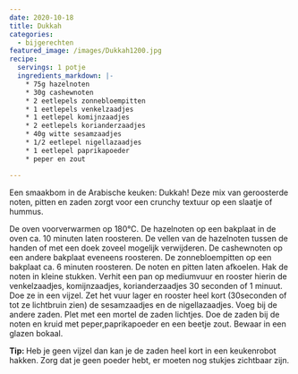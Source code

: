 ```yaml
---
date: 2020-10-18
title: Dukkah
categories:
  - bijgerechten
featured_image: /images/Dukkah1200.jpg
recipe:
  servings: 1 potje
  ingredients_markdown: |-
    * 75g hazelnoten 
    * 30g cashewnoten
    * 2 eetlepels zonnebloempitten
    * 1 eetlepels venkelzaadjes
    * 1 eetlepel komijnzaadjes
    * 2 eetlepels korianderzaadjes
    * 40g witte sesamzaadjes
    * 1/2 eetlepel nigellazaadjes
    * 1 eetlepel paprikapoeder
    * peper en zout

---
```

Een smaakbom in de Arabische keuken: Dukkah!
Deze mix van geroosterde noten, pitten en zaden zorgt voor een crunchy textuur op een slaatje of hummus.


<!--more-->

De oven voorverwarmen op 180°C.
De hazelnoten op een bakplaat in de oven ca. 10 minuten laten roosteren.
De vellen van de hazelnoten tussen de handen of met een doek zoveel mogelijk verwijderen.
De cashewnoten op een andere bakplaat eveneens roosteren.
De zonnebloempitten op een bakplaat ca. 6 minuten roosteren.
De noten en pitten laten afkoelen.
Hak de noten in kleine stukken.
Verhit een pan op mediumvuur en rooster hierin de venkelzaadjes, komijnzaadjes, korianderzaadjes 30 seconden of 1 minuut.
Doe ze in een vijzel.
Zet het vuur lager en rooster heel kort (30seconden of tot ze lichtbruin zien) de sesamzaadjes en de nigellazaadjes. 
Voeg bij de andere zaden.
Plet met een mortel de zaden lichtjes.
Doe de zaden bij de noten en kruid met peper,paprikapoeder en een beetje zout.
Bewaar in een glazen bokaal.

<b>Tip: </b>
Heb je geen vijzel dan kan je de zaden heel kort in een keukenrobot hakken.
Zorg dat je geen poeder hebt, er moeten nog stukjes zichtbaar zijn.


